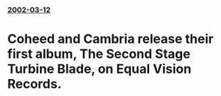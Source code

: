 ### [2002-03-12](/news/2002/03/12/index.md)

# Coheed and Cambria release their first album, The Second Stage Turbine Blade, on Equal Vision Records.



